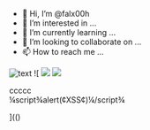 - 👋 Hi, I’m @falx00h
- 👀 I’m interested in ...
- 🌱 I’m currently learning ...
- 💞️ I’m looking to collaborate on ...
- 📫 How to reach me ...

![text](https://avatars.githubusercontent.com/u/92805783?s=40&v=4)
![
<img src="https://avatars.githubusercontent.com/u/92805783?&s=40&v=" color="javascript:javascript:alert(1)" meta="javascript:javascript:alert(1)"/>
<img src="http://%77%77%77%2E%67%6F%6F%67%6C%65%2E%63%6F%6D">
<article>ccccc</article>
¼script¾alert(¢XSS¢)¼/script¾


](()
